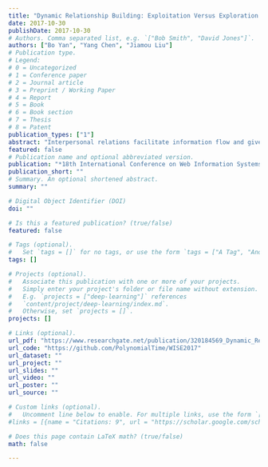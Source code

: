 ```yaml
---
title: "Dynamic Relationship Building: Exploitation Versus Exploration on a Social Network"
date: 2017-10-30
publishDate: 2017-10-30
# Authors. Comma separated list, e.g. `["Bob Smith", "David Jones"]`.
authors: ["Bo Yan", "Yang Chen", "Jiamou Liu"]
# Publication type.
# Legend:
# 0 = Uncategorized
# 1 = Conference paper
# 2 = Journal article
# 3 = Preprint / Working Paper
# 4 = Report
# 5 = Book
# 6 = Book section
# 7 = Thesis
# 8 = Patent
publication_types: ["1"]
abstract: "Interpersonal relations facilitate information flow and give rise to positional advantage of individuals in a social network. We ask the question: How would an individual build relations with members of a dynamic social network in order to arrive at a central position in the network? We formalize this question using the dynamic network building problem. Two strategies stand out to solve this problem: The first directs the individual to exploit their social proximity by linking to nodes that are close-by, while the second tries its best to explore distant regions of the network. We evaluate and contrast these two strategies with respect to edge- and distance-based cost metrics, as well as other structural properties such as embeddedness and clustering coefficient. Experiments are performed on models of dynamic random graphs and real-world data sets. We then discuss and test ways that combine these two strategies."
featured: false
# Publication name and optional abbreviated version.
publication: "*18th International Conference on Web Information Systems Engineering -- WISE 2017*"
publication_short: ""
# Summary. An optional shortened abstract.
summary: ""

# Digital Object Identifier (DOI)
doi: ""

# Is this a featured publication? (true/false)
featured: false

# Tags (optional).
#   Set `tags = []` for no tags, or use the form `tags = ["A Tag", "Another Tag"]` for one or more tags.
tags: []

# Projects (optional).
#   Associate this publication with one or more of your projects.
#   Simply enter your project's folder or file name without extension.
#   E.g. `projects = ["deep-learning"]` references
#   `content/project/deep-learning/index.md`.
#   Otherwise, set `projects = []`.
projects: []

# Links (optional).
url_pdf: "https://www.researchgate.net/publication/320184569_Dynamic_Relationship_Building_Exploitation_Versus_Exploration_on_a_Social_Network"
url_code: "https://github.com/PolynomialTime/WISE2017"
url_dataset: ""
url_project: ""
url_slides: ""
url_video: ""
url_poster: ""
url_source: ""

# Custom links (optional).
#   Uncomment line below to enable. For multiple links, use the form `[{...}, {...}, {...}]`.
#links = [{name = "Citations: 9", url = "https://scholar.google.com/scholar?cites=4825604373906396874"}]

# Does this page contain LaTeX math? (true/false)
math: false

---
```


